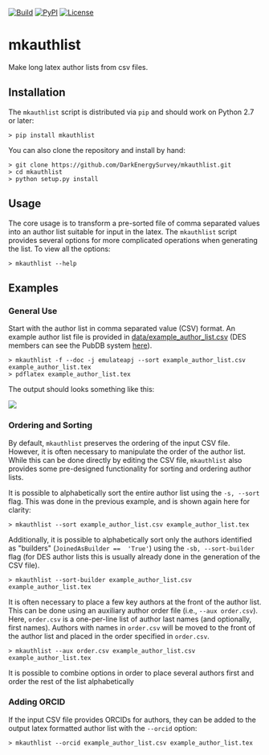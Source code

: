 [![Build](https://github.com/DarkEnergySurvey/mkauthlist/actions/workflows/python-package.yml/badge.svg)](https://github.com/DarkEnergySurvey/mkauthlist/actions/workflows/python-package.yml)
[![PyPI](https://img.shields.io/pypi/v/mkauthlist.svg)](https://pypi.python.org/pypi/mkauthlist)
[![License](https://img.shields.io/badge/license-MIT-blue.svg)](../../)

mkauthlist
==========

Make long latex author lists from csv files.

Installation
------------

The ``mkauthlist`` script is distributed via ``pip`` and should work on Python 2.7 or later:

```text
> pip install mkauthlist
```

You can also clone the repository and install by hand:

```text
> git clone https://github.com/DarkEnergySurvey/mkauthlist.git
> cd mkauthlist
> python setup.py install
```

Usage
-----

The core usage is to transform a pre-sorted file of comma separated values into an author list suitable for input in the latex. The ``mkauthlist`` script provides several options for more complicated operations when generating the list. To view all the options:

```text
> mkauthlist --help
```

Examples
--------

### General Use

Start with the author list in comma separated value (CSV) format. An example author list file is provided in [data/example_author_list.csv](data/example_author_list.csv) (DES members can see the PubDB system [here](http://dbweb6.fnal.gov:8080/DESPub/app/PB/pub/author_list/DES-2015-0109_author_list.csv?pubid=109)).

```text
> mkauthlist -f --doc -j emulateapj --sort example_author_list.csv example_author_list.tex
> pdflatex example_author_list.tex
```

The output should looks something like this:

![](data/example_author_list.png)

### Ordering and Sorting

By default, `mkauthlist` preserves the ordering of the input CSV file. However, it is often necessary to manipulate the order of the author list. While this can be done directly by editing the CSV file,  `mkauthlist` also provides some pre-designed functionality for sorting and ordering author lists.

It is possible to alphabetically sort the entire author list using the `-s, --sort` flag. This was done in the previous example, and is shown again here for clarity:
```
> mkauthlist --sort example_author_list.csv example_author_list.tex
```
Additionally, it is possible to alphabetically sort only the authors identified as "builders" (`JoinedAsBuilder ==  'True'`) using the `-sb, --sort-builder` flag (for DES author lists this is usually already done in the generation of the CSV file). 
```
> mkauthlist --sort-builder example_author_list.csv example_author_list.tex
```
It is often necessary to place a few key authors at the front of the author list. This can be done using an auxiliary author order file (i.e., `--aux order.csv`). Here, `order.csv` is a one-per-line list of author last names (and optionally, first names). Authors with names in `order.csv` will be moved to the front of the author list and placed in the order specified in `order.csv`.
```
> mkauthlist --aux order.csv example_author_list.csv example_author_list.tex
```
It is possible to combine options in order to place several authors first and order the rest of the list alphabetically

### Adding ORCID

If the input CSV file provides ORCIDs for authors, they can be added to the output latex formatted author list with the `--orcid` option:
```
> mkauthlist --orcid example_author_list.csv example_author_list.tex
```
